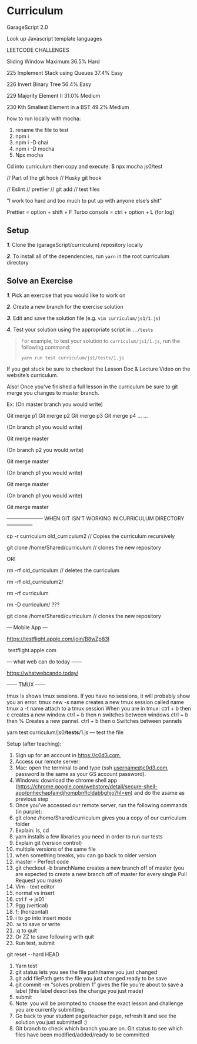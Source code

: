 # Curriculum

GarageScript 2.0

Look up Javascript template languages





LEETCODE CHALLENGES

Sliding Window Maximum 36.5%            Hard

225    Implement Stack using Queues 37.4%    Easy    

226    Invert Binary Tree 56.4%                Easy    

229    Majority Element II 31.0%            Medium    

230    Kth Smallest Element in a BST 49.2%     Medium


how to run locally with mocha:

1.  rename the file to test
2. npm i
3. npm i -D chai
4. npm i -D mocha
5. Npx mocha

Cd into curriculum then copy and execute:
$ npx mocha js0/test

// Part of the git hook
// Husky git hook

// Eslint
// prettier
// git add
// test files

“I work too hard and too much to put up with anyone else’s shit”

Prettier = option + shift + F
Turbo console =  ctrl + option + L (for log)


## Setup

***1***. Clone the (garageScript/curriculum) repository locally

***2***. To install all of the dependencies, run `yarn` in the root curriculum directory

## Solve an Exercise
***1***. Pick an exercise that you would like to work on

***2***. Create a new branch for the exercise solution

***3***. Edit and save the solution file (e.g. `vim curriculum/js1/1.js`)

***4***. Test your solution using the appropriate script in `../tests`

> For example, to test your solution to `curriculum/js1/1.js`, run the following command:
> ```bash
> yarn run test curriculum/js1/tests/1.js
> ```

If you get stuck be sure to checkout the Lesson Doc & Lecture Video on the website’s curriculum.

Also! Once you’ve finished a full lesson in the curriculum be sure to git merge you changes to master branch.

Ex: (On master branch you would write)

Git merge p1
Git merge p2
Git merge p3
Git merge p4
…
…

(On branch p1 you would write)

Git merge master

(On branch p2 you would write)

Git merge master

(On branch p1 you would write)

Git merge master

(On branch p1 you would write)

Git merge master




——————— WHEN GIT ISN’T WORKING IN CURRICULUM  DIRECTORY —————

cp -r curriculum old_curriculum2 		// Copies the curriculum recursively

git clone /home/Shared/curriculum 		// clones the new repository


OR!


rm -rf old_curriculum			// deletes the curriculum

rm -rf old_curriculum2/

rm -rf  curriculum

rm -D curriculum/ ???

git clone /home/Shared/curriculum 		// clones the new repository



— Mobile App —

https://testflight.apple.com/join/B8wZp83I

 testflight.apple.com



— what web can do today ——

https://whatwebcando.today/


——		TMUX 		——

tmux ls shows tmux sessions. If you have no sessions, it will probably show you an error. tmux new -s name creates a new tmux session called name tmux a -t name attach to a tmux session
When you are in tmux: ctrl + b then c creates a new window ctrl + b then n switches between windows ctrl + b then % Creates a new pannel. ctrl + b then o Switches between pannels








yarn test curriculum/js0/__tests__/1.js — test the file

Setup (after teaching): 
1. Sign up for an account in https://c0d3.com 
2. Access our remote server: 
1. Mac: open the terminal to and type (ssh username@c0d3.com, password is the same as your GS account password). 
2. Windows: download the chrome shell app (https://chrome.google.com/webstore/detail/secure-shell-app/pnhechapfaindjhompbnflcldabbghjo?hl=en) and do the asame as previous step 
3. Once you’ve accessed our remote server, run the following commands (in purple): 
1. git clone /home/Shared/curriculum gives you a copy of our curriculum folder 
2. Explain: ls, cd   
3. yarn installs a few libraries you need in order to run our tests 
4. Explain git (version control) 
1. multiple versions of the same file 
2. when something breaks, you can go back to older version 
3. master - Perfect code 
4. git checkout -b branchName creates a new branch off of master (you are expected to create a new branch off of master for every single Pull Request you make) 
5. Vim - text editor 
1. normal vs insert 
2. ctrl f -> js01 
3. 9gg (vertical) 
4. f; (horizontal) 
5. i to go into insert mode 
6. :w to save or write 
7. :q to quit 
8. Or ZZ to save following with quit 
6. Run test, submit

git reset --hard HEAD 
1. Yarn test 
2. git status lets you see the file path/name you just changed 
3. git add filePath gets the file you just changed ready to be save 
4. git commit -m “solves problem 1” gives the file you’re about to save a label (this label describes the change you just made) 
5. submit 
6. Note: you will be prompted to choose the exact lesson and challenge you are currently submitting. 
7. Go back to your student page/teacher page, refresh it and see the solution you just submitted! :) 
8. Git branch to check which branch you are on. Git status to see which files have been modified/added/ready to be committed 
